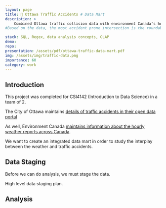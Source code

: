 ```yaml
---
layout: page
title: 🚦 Ottawa Traffic Accidents # Data Mart
description: >
    Combined Ottawa traffic collision data with environment Canada's hourly weather data in order to create a data warehouse. Then, we explored the interplay between weather and traffic accidents, assessing various trends. 
#Based on the data, the most accident prone intersection is the roundabout at St. Joseph Blvd. and Jeanne D'arc Blvd.

stack: SQL, Regex, data analysis concepts, OLAP 
demo: 
repo: 
presentation: /assets/pdf/ottawa-traffic-data-mart.pdf
img: /assets/img/traffic-data.png
importance: 60
category: work
---
```


## Introduction
This project was completed for CSI4142 (Introduction to Data Science) in a team of 2. 

The City of Ottawa maintains [details of traffic accidents in their open data portal](http://data.ottawa.ca/)

As well, Environment Canada [maintains information about the hourly weather reports across Canada](http://climate.weather.gc.ca/historical_data/search_historic_data_e.html). 

We want to create an integrated data mart in order to study the interplay between the weather and traffic accidents. 

## Data Staging

Before we can do analysis, we must stage the data.

<div class="row">
    <div class="col-sm mt-3 mt-md-0">
        <img class="img-fluid rounded z-depth-1" src="{{ '/assets/img/data-staging-plan.jpg' | relative_url }}" alt="" title="Data staging plan."/>
    </div>
</div>
<div class="caption">
    High level data staging plan.
</div>

## Analysis
<div class="row">
    <div class="col-sm mt-3 mt-md-0">
        <img class="img-fluid rounded z-depth-1" src="{{ '/assets/img/olap-demo-1.jpg' | relative_url }}" alt="" title="OLAP demo."/>
    </div>
</div>

<div class="row">
    <div class="col-sm mt-3 mt-md-0">
        <img class="img-fluid rounded z-depth-1" src="{{ '/assets/img/olap-demo-2.jpg' | relative_url }}" alt="" title="OLAP demo."/>
    </div>
</div>

<div class="row">
    <div class="col-sm mt-3 mt-md-0">
        <img class="img-fluid rounded z-depth-1" src="{{ '/assets/img/olap-demo-3.jpg' | relative_url }}" alt="" title="OLAP demo."/>
    </div>
</div>

<div class="row">
    <div class="col-sm mt-3 mt-md-0">
        <img class="img-fluid rounded z-depth-1" src="{{ '/assets/img/olap-demo-4.jpg' | relative_url }}" alt="" title="OLAP demo."/>
    </div>
</div>
